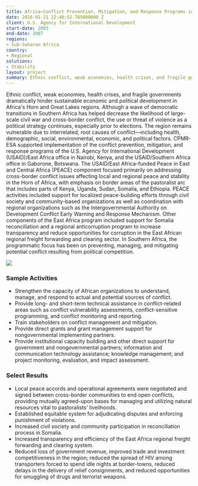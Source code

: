 ```yaml
---
title: Africa—Conflict Prevention, Mitigation, and Response Programs in East and Southern Africa (CPMR-ESA)
date: 2016-01-21 22:40:52.765000000 Z
client: U.S. Agency for International Development
start-date: 2003
end-date: 2007
regions:
- Sub-Saharan Africa
country:
- Regional
solutions:
- Stability
layout: project
summary: Ethnic conflict, weak economies, health crises, and fragile governments dramatically hinder sustainable economic and political development in Africa's Horn and Great Lakes regions.
---
```

Ethnic conflict, weak economies, health crises, and fragile governments dramatically hinder sustainable economic and political development in Africa's Horn and Great Lakes regions. Although a wave of democratic transitions in Southern Africa has helped decrease the likelihood of large-scale civil war and cross-border conflict, the use or threat of violence as a political strategy continues, especially prior to elections. The region remains vulnerable due to interrelated, root causes of conflict—including health, demographic, social, environmental, economic, and political factors. CPMR-ESA supported implementation of the conflict prevention, mitigation, and response programs of the U.S. Agency for International Development (USAID)/East Africa office in Nairobi, Kenya, and the USAID/Southern Africa office in Gaborone, Botswana. The USAID/East Africa-funded Peace in East and Central Africa (PEACE) component focused primarily on addressing cross-border conflict issues affecting local and regional peace and stability in the Horn of Africa, with emphasis on border areas of the pastoralist arc that includes parts of Kenya, Uganda, Sudan, Somalia, and Ethiopia. PEACE activities included support for localized peace-building efforts through civil society and community-based organizations as well as coordination with regional organizations such as the Intergovernmental Authority on Development Conflict Early Warning and Response Mechanism. Other components of the East Africa program included support for Somalia reconciliation and a regional anticorruption program to increase transparency and reduce opportunities for corruption in the East African regional freight forwarding and clearing sector. In Southern Africa, the programmatic focus has been on preventing, managing, and mitigating potential conflict resulting from political competition.

![][1]

###  Sample Activities

* Strengthen the capacity of African organizations to understand, manage, and respond to actual and potential sources of conflict.
* Provide long- and short-term technical assistance in conflict-related areas such as conflict vulnerability assessments, conflict-sensitive programming, and conflict monitoring and reporting.
* Train stakeholders on conflict management and mitigation.
* Provide direct grants and grant management support for nongovernmental implementing partners.
* Provide institutional capacity building and other direct support for government and nongovernmental partners; information and communication technology assistance; knowledge management; and project monitoring, evaluation, and impact assessment.

###  Select Results

* Local peace accords and operational agreements were negotiated and signed between cross-border communities to end open conflicts, providing mutually agreed-upon bases for managing and utilizing natural resources vital to pastoralists' livelihoods.
* Established equitable system for adjudicating disputes and enforcing punishment of violations.
* Increased civil society and community participation in reconciliation process in Somalia.
* Increased transparency and efficiency of the East Africa regional freight forwarding and clearing system.
* Reduced loss of government revenue, improved trade and investment competitiveness in the region; reduced the spread of HIV among transporters forced to spend idle nights at border-towns, reduced delays in the delivery of relief consignments, and reduced opportunities for smuggling of drugs and terrorist weapons.

[1]: /assets/images/projects/CPMRESA.jpg
